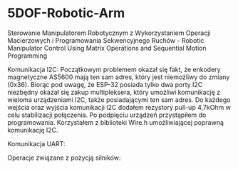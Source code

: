 # 5DOF-Robotic-Arm
Sterowanie Manipulatorem Robotycznym z Wykorzystaniem Operacji Macierzowych i Programowania Sekwencyjnego Ruchów - Robotic Manipulator Control Using Matrix Operations and Sequential Motion Programming

Komunikacja I2C: 
Początkowym problemem okazał się fakt, że enkodery magnetyczne AS5600 mają ten sam adres, który jest niemożliwy do zmiany (0x36). Biorąc pod uwagę, że ESP-32 posiada tylko dwa porty I2C niezbędny okazał się zakup multipleksera, który umożliwi komunikację z wieloma urządzeniami I2C, także posiadającymi ten sam adres. Do każdego wejścia oraz wyjścia komunikacji I2C dodałem rezystory pull-up 4,7kOhm w celu stabilizacji połączenia.
Po podpięciu urządzeń przystąpiłem do programowania. Korzystałem z biblioteki Wire.h umożliwiającej poprawną komunikację I2C. 

Komunikacja UART:

Operacje związane z pozycją silników: